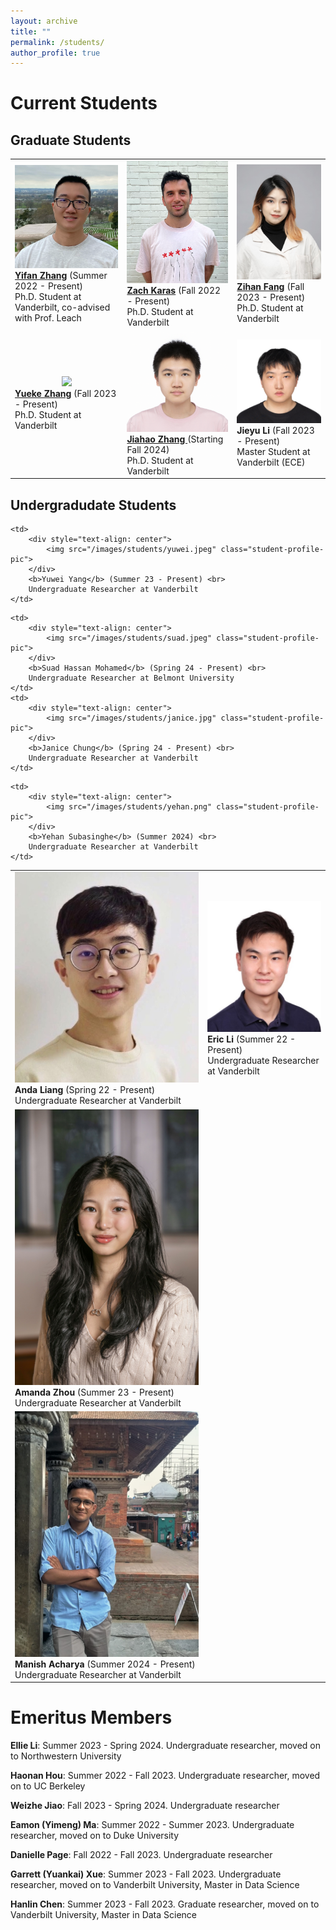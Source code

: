 ```yaml
---
layout: archive
title: ""
permalink: /students/
author_profile: true
---
```

Current Students
=====
## Graduate Students
<table style="border-collapse: collapse; table-layout: fixed; vertical-align: top;">
 <tr>
    <td>
        <div style="text-align: center">
            <img src="/images/students/yifan.png" class="student-profile-pic">
        </div>
        <b><a href="https://coderdoge.com" target="_blank">Yifan Zhang</a></b> (Summer 2022 - Present) <br>
        Ph.D. Student at Vanderbilt, co-advised with Prof. Leach 
    </td>
    <td>
        <div style="text-align: center">
            <img src="/images/students/zach.PNG" class="student-profile-pic">
        </div>
        <b><a href="https://zachkaras.com" target="_blank">Zach Karas</a></b> (Fall 2022 - Present) <br>
        Ph.D. Student at Vanderbilt
    </td>
    <td>
        <div style="text-align: center">
            <img src="/images/students/zihan.png" class="student-profile-pic" >
        </div>
        <b><a href="https://littlehousezh.github.io" target="_blank">Zihan Fang</a></b> (Fall 2023 - Present) <br>
        Ph.D. Student at Vanderbilt 
    </td>
 </tr>
 <tr>
   <td>
        <div style="text-align: center">
            <img src="/images/students/yueke.jpg" class="student-profile-pic">
        </div>
        <b><a href="https://zyueek.github.io" target="_blank">Yueke Zhang</a></b> (Fall 2023 - Present) <br>
        Ph.D. Student at Vanderbilt 
    </td>
    <td>
        <div style="text-align: center">
            <img src="/images/students/Jiahao.jpg" class="student-profile-pic">
        </div>
        <b><a href="https://michael-jiahao-zhang.github.io" target="_blank"> Jiahao Zhang </a></b> (Starting Fall 2024) <br>
        Ph.D. Student at Vanderbilt 
    </td>
    <td>
        <div style="text-align: center">
            <img src="/images/students/jieyu.jpg" class="student-profile-pic">
        </div>
        <b>Jieyu Li</b> (Fall 2023 - Present) <br>
        Master Student at Vanderbilt (ECE) 
    </td>
 </tr>
</table>


## Undergradudate Students
<table style="border-collapse: collapse; table-layout: fixed; vertical-align: top;">
 <tr>
    <td>
        <div style="text-align: center">
            <img src="/images/students/anda.jpg" class="student-profile-pic">
        </div>
        <b>Anda Liang</b> (Spring 22 - Present) <br>
        Undergraduate Researcher at Vanderbilt
    </td>
    <td>
        <div style="text-align: center">
            <img src="/images/students/eric.jpg" class="student-profile-pic">
        </div>
        <b>Eric Li</b> (Summer 22 - Present) <br>
        Undergraduate Researcher at Vanderbilt
    </td>


    <td>
        <div style="text-align: center">
            <img src="/images/students/yuwei.jpeg" class="student-profile-pic">
        </div>
        <b>Yuwei Yang</b> (Summer 23 - Present) <br>
        Undergraduate Researcher at Vanderbilt
    </td>
</tr>
<tr>
    <td>
        <div style="text-align: center">
            <img src="/images/students/amanda.jpg" class="student-profile-pic">
        </div>
        <b>Amanda Zhou</b> (Summer 23 - Present) <br>
        Undergraduate Researcher at Vanderbilt
    </td>
 

    <td>
        <div style="text-align: center">
            <img src="/images/students/suad.jpeg" class="student-profile-pic">
        </div>
        <b>Suad Hassan Mohamed</b> (Spring 24 - Present) <br>
        Undergraduate Researcher at Belmont University
    </td>
    <td>
        <div style="text-align: center">
            <img src="/images/students/janice.jpg" class="student-profile-pic">
        </div>
        <b>Janice Chung</b> (Spring 24 - Present) <br>
        Undergraduate Researcher at Vanderbilt 
    </td>
</tr>
<tr>
    <td>
        <div style="text-align: center">
            <img src="/images/students/manish.jpeg" class="student-profile-pic">
        </div>
        <b>Manish Acharya</b> (Summer 2024 - Present) <br>
        Undergraduate Researcher at Vanderbilt 
    </td>

 
    <td>
        <div style="text-align: center">
            <img src="/images/students/yehan.png" class="student-profile-pic">
        </div>
        <b>Yehan Subasinghe</b> (Summer 2024) <br>
        Undergraduate Researcher at Vanderbilt 
    </td>
 

 </tr>



</table> 

Emeritus Members
=====
 <!-- <p> <img src="index_files/people/danielle.png" height="60"/>
            Danielle Page </p>-->

<b>Ellie Li</b>: Summer 2023 - Spring 2024. Undergraduate researcher,
moved on to Northwestern University 

<b>Haonan Hou</b>: Summer 2022 - Fall 2023. Undergraduate researcher, moved on to UC Berkeley 

<b>Weizhe Jiao</b>: Fall 2023 - Spring 2024. Undergraduate researcher 

<b>Eamon (Yimeng) Ma</b>: Summer 2022 - Summer 2023. Undergraduate researcher, moved on to Duke University 

<b>Danielle Page</b>: Fall 2022 - Fall 2023. Undergraduate researcher 

<b>Garrett (Yuankai) Xue</b>: Summer 2023 - Fall 2023. Undergraduate researcher, moved on to Vanderbilt University, Master in Data Science

<b>Hanlin Chen</b>: Summer 2023 - Fall 2023. Graduate researcher, moved on to Vanderbilt University, Master in Data Science
               
        


<!--
Student Recruitment
=====
I'm actively recruiting students excited about working at the intersection of Human-Computer Interaction (HCI), End-User Software Engineering, Machine Learning (ML), and Natural Language Processing (NLP) to join me in addressing the societal challenges in the future of work through a bottom-up human-AI collaborative approach that helps individual workers automate and augment their tasks with AI systems. 

You may find more about my research in my [research statement](https://toby.li/files/Research%20Statement_Toby%20Li.pdf).
 
## Prospective Ph.D. Students
I have several Ph.D. positions in [Computer Science](https://cse.nd.edu/) at the [University of Notre Dame](https://www.nd.edu/) starting Fall 2024. Strong candidates should have be self-motivated, passionate about research, interested in the human aspects of AI (in addition to the technical aspects), and have strong programming skills. Ph.D. students at Notre Dame are typically fully funded with full tuition, health insurance, travel funding opportunities, and a generous stipend. You may learn more about the program [here](https://cse.nd.edu/graduate/phd-in-computer-science-and-engineering/).
 
Candidates with ANY of the following qualifications would be particularly encouraged: (1) prior experience in designing, implementing, and studying interactive systems; (2) knowledge in machine learning and natural language processing; (3) skills in developing AR/VR applications; (3) prior experience in software engineering (SE) or programming language (PL) research; (4) interdisciplinary research backgrounds (design, psychology, social science etc.)   
   
Interested individuals may [contact me](mailto: toby.j.li@nd.edu) with the following information: (1) your CV; (2) a copy of your transcripts; (3) a brief description of your background and research interests; and (4) representative publications or writing samples (course papers are okay) if available. **The subject of the email should start with "[PROSPECTIVE-PHD]".** I will reach out if your background seems like a potential good fit.
 
## Undergraduate Students at Notre Dame
I am excited to work with undergraduate students who are interested in my research. Many undergraduate researchers who worked with me became co-authors on my papers, and a lot of them are now at top graduate schools (e.g., Stanford, University of Washington, CMU, Cambridge) and industry companies (e.g., Google, Facebook, Microsoft). Projects are often available for students with backgrounds or interests in software development, machine learning, natural language processing, data science, UX research, OR UX design. 

Interested individuals may [contact me](mailto: toby.j.li@nd.edu) with the following information: (1) your CV; (2) a copy of your transcripts; (3) a brief description of your background and research interests. **The subject of the email should start with "[PROSPECTIVE-NDUG]".** We can then find a time to meet to discuss potential projects.

## Visiting Students and Scholars
I might be able to host visiting students (undergraduate or graduate) and scholars at times depending on research interests, project needs, and funding situations. 

Interested individuals may [contact me](mailto: toby.j.li@nd.edu) with the following information: (1) your CV; (2) a copy of your transcripts (if student); (3) a brief description of your background and research interests; and (4) representative publications or writing samples (course papers are okay) if available. **The subject of the email should start with "[PROSPECTIVE-VISITOR]".** I will reach out if your background seems like a potential good fit.
-->
